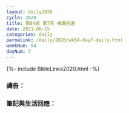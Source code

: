 ```yaml
---
layout: daily2020
cycle: 2020
title: 第84週 第7天 補漏拾遺
date: 2021-08-15
categories: daily
permalink: /daily/2020/wk84-day7-daily.html
weekNum: 84
dayNum: 7
---
```


{%- include BibleLinks2020.html -%}

### 禱告：

### 筆記與生活回應：
